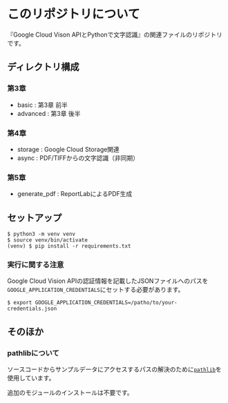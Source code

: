 
# このリポジトリについて

『Google Cloud Vison APIとPythonで文字認識』の関連ファイルのリポジトリです。

## ディレクトリ構成

### 第3章

- basic : 第3章 前半
- advanced : 第3章 後半

### 第4章

- storage : Google Cloud Storage関連
- async : PDF/TIFFからの文字認識（非同期）

### 第5章

- generate_pdf : ReportLabによるPDF生成

## セットアップ

```
$ python3 -m venv venv
$ source venv/bin/activate
(venv) $ pip install -r requirements.txt
```

### 実行に関する注意

Google Cloud Vision APIの認証情報を記載したJSONファイルへのパスを`GOOGLE_APPLICATION_CREDENTIALS`にセットする必要があります。

```
$ export GOOGLE_APPLICATION_CREDENTIALS=/patho/to/your-credentials.json
```


## そのほか

###  pathlibについて

ソースコードからサンプルデータにアクセスするパスの解決のために[`pathlib`](https://docs.python.org/ja/3.7/library/pathlib.html)を使用しています。

追加のモジュールのインストールは不要です。


